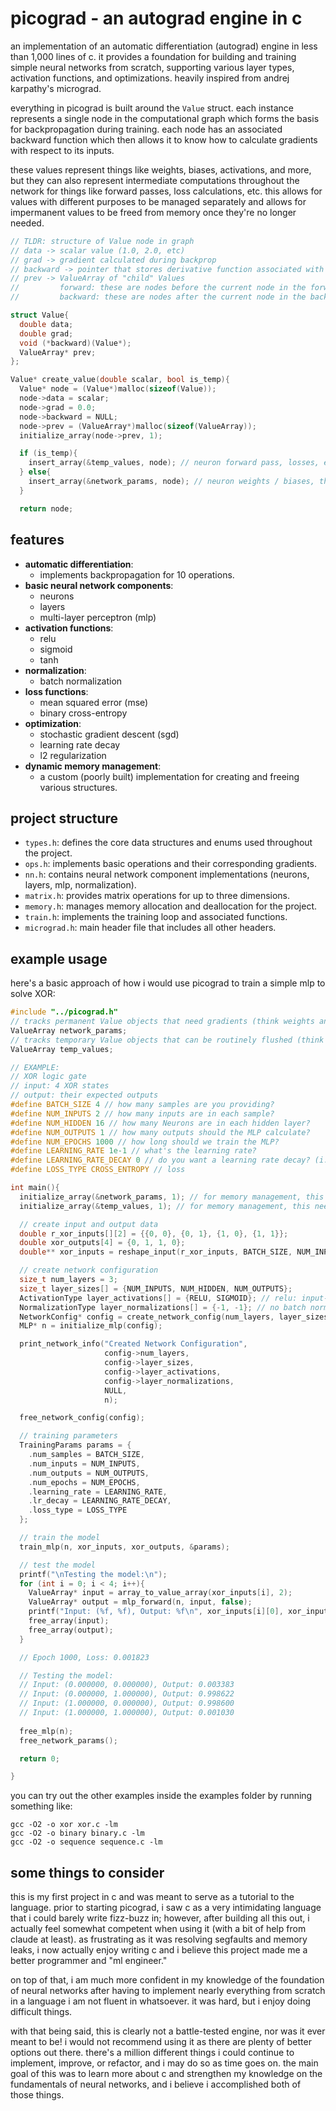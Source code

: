 # picograd - an autograd engine in c

an implementation of an automatic differentiation (autograd) engine in less than 1,000 lines of c. it provides a foundation for building and training simple neural networks from scratch, supporting various layer types, activation functions, and optimizations. heavily inspired from andrej karpathy's micrograd.

everything in picograd is built around the `Value` struct. each instance represents a single node in the computational graph which forms the basis for backpropagation during training. each node has an associated backward function which then allows it to know how to calculate gradients with respect to its inputs.

these values represent things like weights, biases, activations, and more, but they can also represent intermediate computations throughout the network for things like forward passes, loss calculations, etc. this allows for values with different purposes to be managed separately and allows for impermanent values to be freed from memory once they're no longer needed.  

```c
// TLDR: structure of Value node in graph
// data -> scalar value (1.0, 2.0, etc)
// grad -> gradient calculated during backprop
// backward -> pointer that stores derivative function associated with operation
// prev -> ValueArray of "child" Values
//         forward: these are nodes before the current node in the forward pass
//         backward: these are nodes after the current node in the backward pass

struct Value{
  double data; 
  double grad;  
  void (*backward)(Value*); 
  ValueArray* prev; 
};

Value* create_value(double scalar, bool is_temp){
  Value* node = (Value*)malloc(sizeof(Value));
  node->data = scalar;
  node->grad = 0.0;
  node->backward = NULL;
  node->prev = (ValueArray*)malloc(sizeof(ValueArray));
  initialize_array(node->prev, 1);

  if (is_temp){
    insert_array(&temp_values, node); // neuron forward pass, losses, eps values, etc
  } else{
    insert_array(&network_params, node); // neuron weights / biases, things that need gradients
  }

  return node;

```

## features

- **automatic differentiation**: 
  - implements backpropagation for 10 operations.
- **basic neural network components**:
  - neurons
  - layers
  - multi-layer perceptron (mlp)
- **activation functions**:
  - relu
  - sigmoid
  - tanh
- **normalization**:
  - batch normalization
- **loss functions**:
  - mean squared error (mse)
  - binary cross-entropy
- **optimization**:
  - stochastic gradient descent (sgd)
  - learning rate decay
  - l2 regularization
- **dynamic memory management**: 
  - a custom (poorly built) implementation for creating and freeing various structures.

## project structure

- `types.h`: defines the core data structures and enums used throughout the project.
- `ops.h`: implements basic operations and their corresponding gradients.
- `nn.h`: contains neural network component implementations (neurons, layers, mlp, normalization).
- `matrix.h`: provides matrix operations for up to three dimensions.
- `memory.h`: manages memory allocation and deallocation for the project.
- `train.h`: implements the training loop and associated functions.
- `micrograd.h`: main header file that includes all other headers.

## example usage

here's a basic approach of how i would use picograd to train a simple mlp to solve XOR:

```c
#include "../picograd.h"
// tracks permanent Value objects that need gradients (think weights and biases)
ValueArray network_params;
// tracks temporary Value objects that can be routinely flushed (think intermediate results during a forward pass)
ValueArray temp_values;

// EXAMPLE:
// XOR logic gate
// input: 4 XOR states
// output: their expected outputs
#define BATCH_SIZE 4 // how many samples are you providing?
#define NUM_INPUTS 2 // how many inputs are in each sample?
#define NUM_HIDDEN 16 // how many Neurons are in each hidden layer?
#define NUM_OUTPUTS 1 // how many outputs should the MLP calculate?
#define NUM_EPOCHS 1000 // how long should we train the MLP?
#define LEARNING_RATE 1e-1 // what's the learning rate?
#define LEARNING_RATE_DECAY 0 // do you want a learning rate decay? (i.e. 1e-3)
#define LOSS_TYPE CROSS_ENTROPY // loss

int main(){
  initialize_array(&network_params, 1); // for memory management, this needs to be initialized
  initialize_array(&temp_values, 1); // for memory management, this needs to be initialized

  // create input and output data
  double r_xor_inputs[][2] = {{0, 0}, {0, 1}, {1, 0}, {1, 1}};
  double xor_outputs[4] = {0, 1, 1, 0};
  double** xor_inputs = reshape_input(r_xor_inputs, BATCH_SIZE, NUM_INPUTS, 1, 'd');

  // create network configuration
  size_t num_layers = 3;
  size_t layer_sizes[] = {NUM_INPUTS, NUM_HIDDEN, NUM_OUTPUTS};
  ActivationType layer_activations[] = {RELU, SIGMOID}; // relu: input->hidden, sigmoid: hidden->output
  NormalizationType layer_normalizations[] = {-1, -1}; // no batch normalization needed
  NetworkConfig* config = create_network_config(num_layers, layer_sizes, layer_activations, layer_normalizations);
  MLP* n = initialize_mlp(config);

  print_network_info("Created Network Configuration", 
                     config->num_layers, 
                     config->layer_sizes, 
                     config->layer_activations, 
                     config->layer_normalizations, 
                     NULL, 
                     n);

  free_network_config(config);

  // training parameters
  TrainingParams params = {
    .num_samples = BATCH_SIZE,
    .num_inputs = NUM_INPUTS,
    .num_outputs = NUM_OUTPUTS,
    .num_epochs = NUM_EPOCHS,
    .learning_rate = LEARNING_RATE,
    .lr_decay = LEARNING_RATE_DECAY,
    .loss_type = LOSS_TYPE
  };

  // train the model
  train_mlp(n, xor_inputs, xor_outputs, &params);

  // test the model
  printf("\nTesting the model:\n");
  for (int i = 0; i < 4; i++){
    ValueArray* input = array_to_value_array(xor_inputs[i], 2);
    ValueArray* output = mlp_forward(n, input, false);
    printf("Input: (%f, %f), Output: %f\n", xor_inputs[i][0], xor_inputs[i][1], output->values[0]->data);
    free_array(input);
    free_array(output);
  }

  // Epoch 1000, Loss: 0.001823

  // Testing the model:
  // Input: (0.000000, 0.000000), Output: 0.003383
  // Input: (0.000000, 1.000000), Output: 0.998622
  // Input: (1.000000, 0.000000), Output: 0.998600
  // Input: (1.000000, 1.000000), Output: 0.001030
  
  free_mlp(n);
  free_network_params();

  return 0;

}
```

you can try out the other examples inside the examples folder by running something like:

```
gcc -O2 -o xor xor.c -lm
gcc -O2 -o binary binary.c -lm
gcc -O2 -o sequence sequence.c -lm
```

## some things to consider

this is my first project in c and was meant to serve as a tutorial to the language. prior to starting picograd, i saw c as a very intimidating language that i could barely write fizz-buzz in; however, after building all this out, i actually feel somewhat competent when using it (with a bit of help from claude at least). as frustrating as it was resolving segfaults and memory leaks, i now actually enjoy writing c and i believe this project made me a better programmer and "ml engineer." 

on top of that, i am much more confident in my knowledge of the foundation of neural networks after having to implement nearly everything from scratch in a language i am not fluent in whatsoever. it was hard, but i enjoy doing difficult things.

with that being said, this is clearly not a battle-tested engine, nor was it ever meant to be! i would not recommend using it as there are plenty of better options out there. there's a million different things i could continue to implement, improve, or refactor, and i may do so as time goes on. the main goal of this was to learn more about c and strengthen my knowledge on the fundamentals of neural networks, and i believe i accomplished both of those things.